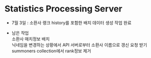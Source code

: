 # Statistics Processing Server

* 7월 3일 : 소환사 랭크 history를 포함한 배치 데이터 생성 작업 완료

* 남은 작업 <br>
소환사 매치정보 배치 <br>
닉네임을 변경하는 상황에서 API 서버로부터 소환사 이름으로 갱신 요청 받기 <br>
summoners collection에서 rank정보 제거